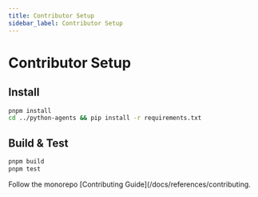 ```yaml
---
title: Contributor Setup
sidebar_label: Contributor Setup
---
```


# Contributor Setup

## Install
```bash
pnpm install
cd ../python-agents && pip install -r requirements.txt
```

## Build & Test
```bash
pnpm build
pnpm test
```

Follow the monorepo [Contributing Guide](/docs/references/contributing.
